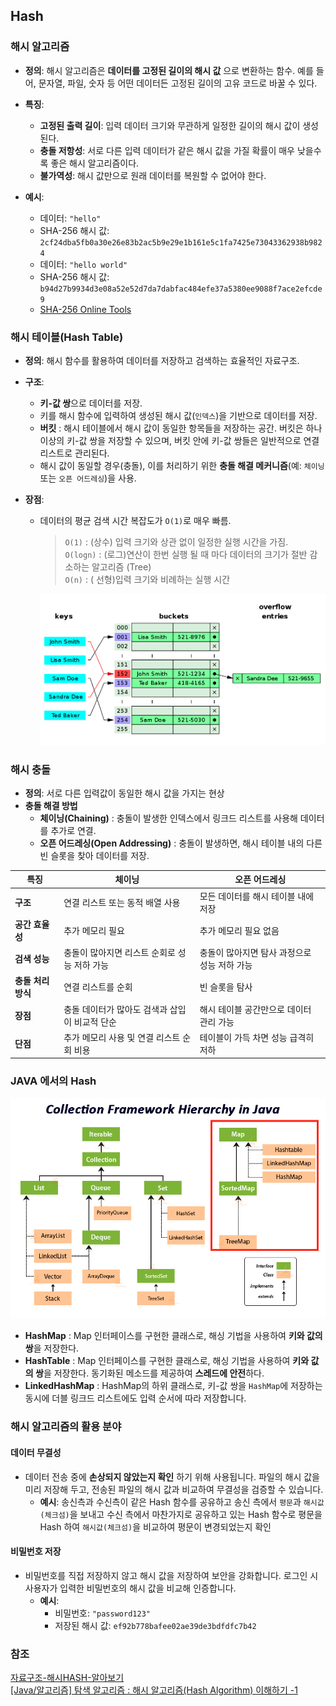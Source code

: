 ## Hash

### 해시 알고리즘
- **정의**: 해시 알고리즘은 **데이터를 고정된 길이의 해시 값** 으로 변환하는 함수. 예를 들어, 문자열, 파일, 숫자 등 어떤 데이터든 고정된 길이의 고유 코드로 바꿀 수 있다.
- **특징**:
    - **고정된 출력 길이**: 입력 데이터 크기와 무관하게 일정한 길이의 해시 값이 생성된다.
    - **충돌 저항성**: 서로 다른 입력 데이터가 같은 해시 값을 가질 확률이 매우 낮을수록 좋은 해시 알고리즘이다.
    - **불가역성**: 해시 값만으로 원래 데이터를 복원할 수 없어야 한다.

- **예시**:
    - 데이터: `"hello"`
    - SHA-256 해시 값: `2cf24dba5fb0a30e26e83b2ac5b9e29e1b161e5c1fa7425e73043362938b9824`
    - 데이터: `"hello world"`
    - SHA-256 해시 값: `b94d27b9934d3e08a52e52d7da7dabfac484efe37a5380ee9088f7ace2efcde9`
    - [SHA-256 Online Tools](https://emn178.github.io/online-tools/sha256.html)

### 해시 테이블(Hash Table)
- **정의**: 해시 함수를 활용하여 데이터를 저장하고 검색하는 효율적인 자료구조.
- **구조**:
    - **키-값 쌍**으로 데이터를 저장.
    - 키를 해시 함수에 입력하여 생성된 해시 값(`인덱스`)을 기반으로 데이터를 저장.
    - **버킷** : 해시 테이블에서 해시 값이 동일한 항목들을 저장하는 공간. 버킷은 하나 이상의 키-값 쌍을 저장할 수 있으며, 버킷 안에 키-값 쌍들은 일반적으로 연결 리스트로 관리된다.
    - 해시 값이 동일할 경우(충돌), 이를 처리하기 위한 **충돌 해결 메커니즘**(예: `체이닝` 또는 `오픈 어드레싱`)을 사용.

- **장점**:    
  - 데이터의 평균 검색 시간 복잡도가 `O(1)`로 매우 빠름.
    > `O(1)` : (상수) 입력 크기와 상관 없이 일정한 실행 시간을 가짐.   
    `O(logn)` : (로그)연산이 한번 실행 될 때 마다 데이터의 크기가 절반 감소하는 알고리즘 (Tree)   
    `O(n)` : ( 선형)입력 크기와 비례하는 실행 시간
  
    <img src="assets/hash-table.png" width="600">

### 해시 충돌
- **정의**: 서로 다른 입력값이 동일한 해시 값을 가지는 현상
- **충돌 해결 방법** 
  - **체이닝(Chaining)** : 충돌이 발생한 인덱스에서 링크드 리스트를 사용해 데이터를 추가로 연결.
  - **오픈 어드레싱(Open Addressing)** : 충돌이 발생하면, 해시 테이블 내의 다른 빈 슬롯을 찾아 데이터를 저장.

| **특징**          | **체이닝**                                   | **오픈 어드레싱**                             |
|--------------------|---------------------------------------------|---------------------------------------------|
| **구조**           | 연결 리스트 또는 동적 배열 사용               | 모든 데이터를 해시 테이블 내에 저장          |
| **공간 효율성**    | 추가 메모리 필요                            | 추가 메모리 필요 없음                       |
| **검색 성능**      | 충돌이 많아지면 리스트 순회로 성능 저하 가능   | 충돌이 많아지면 탐사 과정으로 성능 저하 가능 |
| **충돌 처리 방식** | 연결 리스트를 순회                          | 빈 슬롯을 탐사                              |
| **장점**           | 충돌 데이터가 많아도 검색과 삽입이 비교적 단순 | 해시 테이블 공간만으로 데이터 관리 가능      |
| **단점**           | 추가 메모리 사용 및 연결 리스트 순회 비용      | 테이블이 가득 차면 성능 급격히 저하          |


### JAVA 에서의 Hash 
<img src="assets/hash-java.png" width="600">

- **HashMap** : Map 인터페이스를 구현한 클래스로, 해싱 기법을 사용하여 **키와 값의 쌍**을 저장한다.
- **HashTable** : Map 인터페이스를 구현한 클래스로, 해싱 기법을 사용하여 **키와 값의 쌍**을 저장한다. 동기화된 메소드를 제공하여 **스레드에 안전**하다.
- **LinkedHashMap** : HashMap의 하위 클래스로, 키-값 쌍을 `HashMap`에 저장하는 동시에 더블 링크드 리스트에도 입력 순서에 따라 저장합니다.     


### 해시 알고리즘의 활용 분야
#### 데이터 무결성
- 데이터 전송 중에 **손상되지 않았는지 확인** 하기 위해 사용됩니다. 파일의 해시 값을 미리 저장해 두고, 전송된 파일의 해시 값과 비교하여 무결성을 검증할 수 있습니다.
    - **예시**: 송신측과 수신측이 같은 Hash 함수를 공유하고 송신 측에서 `평문`과 `해시값(체크섬)`을 보내고 수신 측에서 마찬가지로 공유하고 있는 Hash 함수로 평문을 Hash 하여 `해시값(체크섬)`을 비교하여 평문이 변경되었는지 확인  

#### 비밀번호 저장
- 비밀번호를 직접 저장하지 않고 해시 값을 저장하여 보안을 강화합니다. 로그인 시 사용자가 입력한 비밀번호의 해시 값을 비교해 인증합니다.
    - **예시**:
        - 비밀번호: `"password123"`
        - 저장된 해시 값: `ef92b778bafee02ae39de3bdfdfc7b42`


### 참조
[자료구조-해시HASH-알아보기](https://kang-james.tistory.com/entry/%EC%9E%90%EB%A3%8C%EA%B5%AC%EC%A1%B0-%ED%95%B4%EC%8B%9CHASH-%EC%95%8C%EC%95%84%EB%B3%B4%EA%B8%B0)   
[\[Java/알고리즘\] 탐색 알고리즘 : 해시 알고리즘(Hash Algorithm) 이해하기 -1](https://adjh54.tistory.com/490)